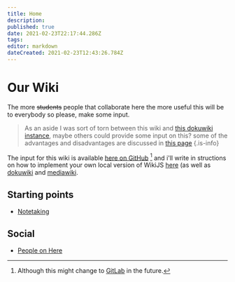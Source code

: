 ```yaml
---
title: Home
description: 
published: true
date: 2021-02-23T22:17:44.286Z
tags: 
editor: markdown
dateCreated: 2021-02-23T12:43:26.784Z
---
```


# Our Wiki

The more ~~students~~ people that collaborate here the more useful
this will be to everybody so please, make some input.

> As an aside I was sort of torn between this wiki and [this dokuwiki
> instance](http://ryansnotes.org:82/dokuwiki/doku.php), maybe others could provide some input on this? some of
> the advantages and disadvantages are discussed in [this page](./wikijs-vs-dokuwiki.md)
{.is-info}


The input for this wiki is available [here on GitHub](https://github.com/RyanGreenup/wiki) [^1] and i'll
write in structions on how to implement your own local version of
WikiJS [here](./implement-local-instance-of-wikijs.md) (as well as [dokuwiki](./implement-local-instance-of-dokuwiki.md) and [mediawiki](./implement-local-instance-of-mediawiki.md).

## Starting points

- [Notetaking](./Notetaking/home.md)

## Social

- [People on Here](./social/home.md)

[^1]: Although this might change to [GitLab](https://about.gitlab.com/) in the future.
